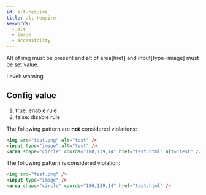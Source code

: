 ```yaml
---
id: alt-require
title: alt-require
keywords:
  - alt
  - image
  - accessiblity
---
```


Alt of img must be present and alt of area[href] and input[type=image] must be set value.

Level: warning

## Config value

1. true: enable rule
2. false: disable rule

The following pattern are **not** considered violations:

<!-- prettier-ignore -->
```html
<img src="test.png" alt="test" />
<input type="image" alt="test" />
<area shape="circle" coords="180,139,14" href="test.html" alt="test" />
```

The following pattern is considered violation:

<!-- prettier-ignore -->
```html
<img src="test.png" />
<input type="image" />
<area shape="circle" coords="180,139,14" href="test.html" />
```
